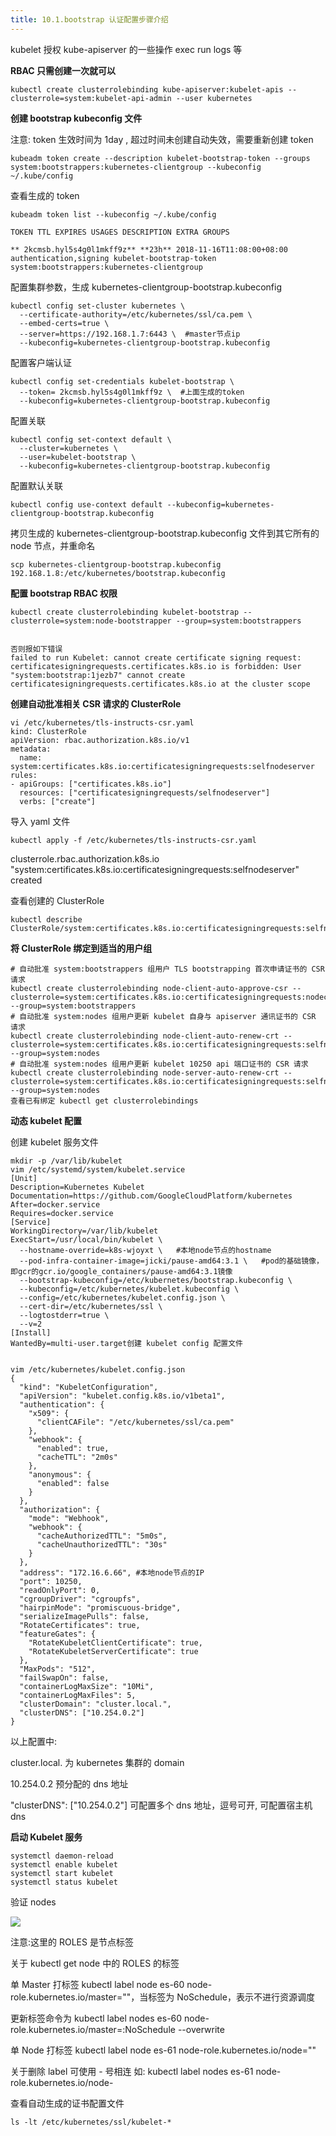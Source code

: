 ```yaml
---
title: 10.1.bootstrap 认证配置步骤介绍
---
```


kubelet 授权 kube-apiserver 的一些操作 exec run logs 等

**RBAC 只需创建一次就可以**

`kubectl create clusterrolebinding kube-apiserver:kubelet-apis --clusterrole=system:kubelet-api-admin --user kubernetes`

**创建 bootstrap kubeconfig 文件**

注意: token 生效时间为 1day , 超过时间未创建自动失效，需要重新创建 token

`kubeadm token create --description kubelet-bootstrap-token --groups system:bootstrappers:kubernetes-clientgroup --kubeconfig ~/.kube/config`

查看生成的 token

```
kubeadm token list --kubeconfig ~/.kube/config

TOKEN TTL EXPIRES USAGES DESCRIPTION EXTRA GROUPS

** 2kcmsb.hyl5s4g0l1mkff9z** **23h** 2018-11-16T11:08:00+08:00 authentication,signing kubelet-bootstrap-token system:bootstrappers:kubernetes-clientgroup
```

配置集群参数，生成 kubernetes-clientgroup-bootstrap.kubeconfig

    kubectl config set-cluster kubernetes \
      --certificate-authority=/etc/kubernetes/ssl/ca.pem \
      --embed-certs=true \
      --server=https://192.168.1.7:6443 \  #master节点ip
      --kubeconfig=kubernetes-clientgroup-bootstrap.kubeconfig

配置客户端认证

    kubectl config set-credentials kubelet-bootstrap \
      --token= 2kcmsb.hyl5s4g0l1mkff9z \  #上面生成的token
      --kubeconfig=kubernetes-clientgroup-bootstrap.kubeconfig

配置关联

    kubectl config set-context default \
      --cluster=kubernetes \
      --user=kubelet-bootstrap \
      --kubeconfig=kubernetes-clientgroup-bootstrap.kubeconfig

配置默认关联

    kubectl config use-context default --kubeconfig=kubernetes-clientgroup-bootstrap.kubeconfig

拷贝生成的 kubernetes-clientgroup-bootstrap.kubeconfig 文件到其它所有的 node 节点，并重命名

    scp kubernetes-clientgroup-bootstrap.kubeconfig 192.168.1.8:/etc/kubernetes/bootstrap.kubeconfig

**配置 bootstrap RBAC 权限**

    kubectl create clusterrolebinding kubelet-bootstrap --clusterrole=system:node-bootstrapper --group=system:bootstrappers


    否则报如下错误
    failed to run Kubelet: cannot create certificate signing request: certificatesigningrequests.certificates.k8s.io is forbidden: User "system:bootstrap:1jezb7" cannot create
    certificatesigningrequests.certificates.k8s.io at the cluster scope

**创建自动批准相关 CSR 请求的 ClusterRole**

    vi /etc/kubernetes/tls-instructs-csr.yaml
    kind: ClusterRole
    apiVersion: rbac.authorization.k8s.io/v1
    metadata:
      name: system:certificates.k8s.io:certificatesigningrequests:selfnodeserver
    rules:
    - apiGroups: ["certificates.k8s.io"]
      resources: ["certificatesigningrequests/selfnodeserver"]
      verbs: ["create"]

导入 yaml 文件

    kubectl apply -f /etc/kubernetes/tls-instructs-csr.yaml

clusterrole.rbac.authorization.k8s.io "system:certificates.k8s.io:certificatesigningrequests:selfnodeserver" created

查看创建的 ClusterRole

    kubectl describe ClusterRole/system:certificates.k8s.io:certificatesigningrequests:selfnodeserver

**将 ClusterRole 绑定到适当的用户组**

    # 自动批准 system:bootstrappers 组用户 TLS bootstrapping 首次申请证书的 CSR 请求
    kubectl create clusterrolebinding node-client-auto-approve-csr --clusterrole=system:certificates.k8s.io:certificatesigningrequests:nodeclient --group=system:bootstrappers
    # 自动批准 system:nodes 组用户更新 kubelet 自身与 apiserver 通讯证书的 CSR 请求
    kubectl create clusterrolebinding node-client-auto-renew-crt --clusterrole=system:certificates.k8s.io:certificatesigningrequests:selfnodeclient --group=system:nodes
    # 自动批准 system:nodes 组用户更新 kubelet 10250 api 端口证书的 CSR 请求
    kubectl create clusterrolebinding node-server-auto-renew-crt --clusterrole=system:certificates.k8s.io:certificatesigningrequests:selfnodeserver --group=system:nodes
    查看已有绑定 kubectl get clusterrolebindings

**动态 kubelet 配置**

创建 kubelet 服务文件

    mkdir -p /var/lib/kubelet
    vim /etc/systemd/system/kubelet.service
    [Unit]
    Description=Kubernetes Kubelet
    Documentation=https://github.com/GoogleCloudPlatform/kubernetes
    After=docker.service
    Requires=docker.service
    [Service]
    WorkingDirectory=/var/lib/kubelet
    ExecStart=/usr/local/bin/kubelet \
      --hostname-override=k8s-wjoyxt \   #本地node节点的hostname
      --pod-infra-container-image=jicki/pause-amd64:3.1 \   #pod的基础镜像，即gcr的gcr.io/google_containers/pause-amd64:3.1镜像
      --bootstrap-kubeconfig=/etc/kubernetes/bootstrap.kubeconfig \
      --kubeconfig=/etc/kubernetes/kubelet.kubeconfig \
      --config=/etc/kubernetes/kubelet.config.json \
      --cert-dir=/etc/kubernetes/ssl \
      --logtostderr=true \
      --v=2
    [Install]
    WantedBy=multi-user.target创建 kubelet config 配置文件


    vim /etc/kubernetes/kubelet.config.json
    {
      "kind": "KubeletConfiguration",
      "apiVersion": "kubelet.config.k8s.io/v1beta1",
      "authentication": {
        "x509": {
          "clientCAFile": "/etc/kubernetes/ssl/ca.pem"
        },
        "webhook": {
          "enabled": true,
          "cacheTTL": "2m0s"
        },
        "anonymous": {
          "enabled": false
        }
      },
      "authorization": {
        "mode": "Webhook",
        "webhook": {
          "cacheAuthorizedTTL": "5m0s",
          "cacheUnauthorizedTTL": "30s"
        }
      },
      "address": "172.16.6.66", #本地node节点的IP
      "port": 10250,
      "readOnlyPort": 0,
      "cgroupDriver": "cgroupfs",
      "hairpinMode": "promiscuous-bridge",
      "serializeImagePulls": false,
      "RotateCertificates": true,
      "featureGates": {
        "RotateKubeletClientCertificate": true,
        "RotateKubeletServerCertificate": true
      },
      "MaxPods": "512",
      "failSwapOn": false,
      "containerLogMaxSize": "10Mi",
      "containerLogMaxFiles": 5,
      "clusterDomain": "cluster.local.",
      "clusterDNS": ["10.254.0.2"]
    }

以上配置中:

cluster.local. 为 kubernetes 集群的 domain

10.254.0.2 预分配的 dns 地址

"clusterDNS": \["10.254.0.2"] 可配置多个 dns 地址，逗号可开, 可配置宿主机 dns

**启动 Kubelet 服务**

    systemctl daemon-reload
    systemctl enable kubelet
    systemctl start kubelet
    systemctl status kubelet

验证 nodes

![](https://notes-learning.oss-cn-beijing.aliyuncs.com/crt3fo/1616120007572-6678d863-7c6f-4000-8c7f-6e7c17ff42ca.png)

注意:这里的 ROLES 是节点标签

关于 kubectl get node 中的 ROLES 的标签

单 Master 打标签 kubectl label node es-60 node-role.kubernetes.io/master=""，当标签为 NoSchedule，表示不进行资源调度

更新标签命令为 kubectl label nodes es-60 node-role.kubernetes.io/master=:NoSchedule --overwrite

单 Node 打标签 kubectl label node es-61 node-role.kubernetes.io/node=""

关于删除 label 可使用 - 号相连 如: kubectl label nodes es-61 node-role.kubernetes.io/node-

查看自动生成的证书配置文件

    ls -lt /etc/kubernetes/ssl/kubelet-*
